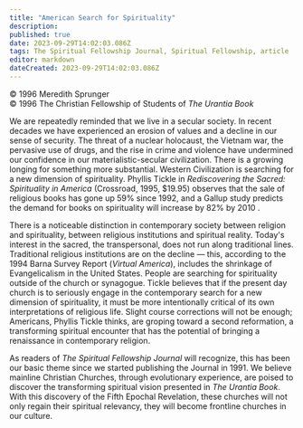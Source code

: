 ```yaml
---
title: "American Search for Spirituality"
description: 
published: true
date: 2023-09-29T14:02:03.086Z
tags: The Spiritual Fellowship Journal, Spiritual Fellowship, article
editor: markdown
dateCreated: 2023-09-29T14:02:03.086Z
---
```


<p class="v-card v-sheet theme--light gray lighten-3 px-2">© 1996 Meredith Sprunger<br>© 1996 The Christian Fellowship of Students of <i>The Urantia Book</i></p>

We are repeatedly reminded that we live in a secular society. In recent decades we have experienced an erosion of values and a decline in our sense of security. The threat of a nuclear holocaust, the Vietnam war, the pervasive use of drugs, and the rise in crime and violence have undermined our confidence in our materialistic-secular civilization. There is a growing longing for something more substantial. Western Civilization is searching for a new dimension of spirituality. Phyllis Tickle in _Rediscovering the Sacred: Spirituality in America_ (Crossroad, 1995, \$19.95) observes that the sale of religious books has gone up 59\% since 1992, and a Gallup study predicts the demand for books on spirituality will increase by 82% by 2010 .

There is a noticeable distinction in contemporary society between religion and spirituality, between religious institutions and spiritual reality. Today's interest in the sacred, the transpersonal, does not run along traditional lines. Traditional religious institutions are on the decline — this, according to the 1994 Barna Survey Report (_Virtual America_), includes the shrinkage of Evangelicalism in the United States. People are searching for spirituality outside of the church or synagogue. Tickle believes that if the present day church is to seriously engage in the contemporary search for a new dimension of spirituality, it must be more intentionally critical of its own interpretations of religious life. Slight course corrections will not be enough; Americans, Phyllis Tickle thinks, are groping toward a second reformation, a transforming spiritual encounter that has the potential of bringing a renaissance in contemporary religion.

As readers of _The Spiritual Fellowship Journal_ will recognize, this has been our basic theme since we started publishing the Journal in 1991. We believe mainline Christian Churches, through evolutionary experience, are poised to discover the transforming spiritual vision presented in _The Urantia Book_. With this discovery of the Fifth Epochal Revelation, these churches will not only regain their spiritual relevancy, they will become frontline churches in our culture.